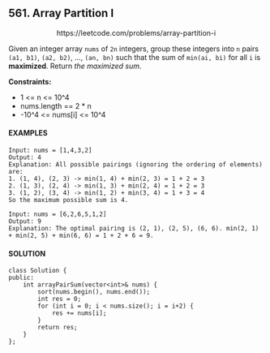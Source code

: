 ## 561. Array Partition I

<p align="center">
    https://leetcode.com/problems/array-partition-i
</P>

Given an integer array `nums` of `2n` integers, group these integers into `n` pairs `(a1, b1)`, `(a2, b2)`, ..., `(an, bn)` such that the sum of `min(ai, bi)` for all `i` is **maximized**. Return _the maximized sum_.

**Constraints:**
- 1 <= n <= 10^4
- nums.length == 2 * n
- -10^4 <= nums[i] <= 10^4


<h4>EXAMPLES</h4>

```
Input: nums = [1,4,3,2]
Output: 4
Explanation: All possible pairings (ignoring the ordering of elements) are:
1. (1, 4), (2, 3) -> min(1, 4) + min(2, 3) = 1 + 2 = 3
2. (1, 3), (2, 4) -> min(1, 3) + min(2, 4) = 1 + 2 = 3
3. (1, 2), (3, 4) -> min(1, 2) + min(3, 4) = 1 + 3 = 4
So the maximum possible sum is 4.
```

```
Input: nums = [6,2,6,5,1,2]
Output: 9
Explanation: The optimal pairing is (2, 1), (2, 5), (6, 6). min(2, 1) + min(2, 5) + min(6, 6) = 1 + 2 + 6 = 9.
```

<h4>SOLUTION</h4>

```
class Solution {
public:
    int arrayPairSum(vector<int>& nums) {
        sort(nums.begin(), nums.end());
        int res = 0;
        for (int i = 0; i < nums.size(); i = i+2) {
            res += nums[i];
        }
        return res;
    }
};
```
